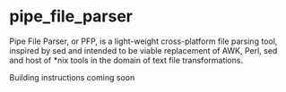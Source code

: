 # pipe_file_parser
Pipe File Parser, or PFP, is a light-weight cross-platform file parsing tool, inspired by sed and intended to be viable replacement of AWK, Perl, sed and host of *nix tools in the domain of text file transformations.

Building instructions coming soon
